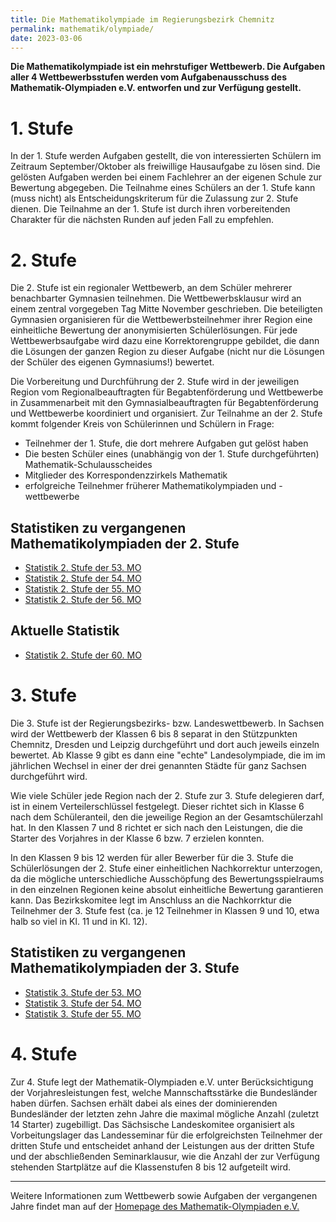 ```yaml
---
title: Die Mathematikolympiade im Regierungsbezirk Chemnitz
permalink: mathematik/olympiade/
date: 2023-03-06
---
```


**Die Mathematikolympiade ist ein mehrstufiger Wettbewerb. Die Aufgaben aller 4 Wettbewerbsstufen werden vom Aufgabenausschuss des Mathematik-Olympiaden e.V. entworfen und zur Verfügung gestellt.**

# 1. Stufe

In der 1. Stufe werden Aufgaben gestellt, die von interessierten Schülern im Zeitraum September/Oktober als freiwillige Hausaufgabe zu lösen sind. Die gelösten Aufgaben werden bei einem Fachlehrer an der eigenen Schule zur Bewertung abgegeben. Die Teilnahme eines Schülers an der 1. Stufe kann (muss nicht) als Entscheidungskriterum für die Zulassung zur 2. Stufe dienen. Die Teilnahme an der 1. Stufe ist durch ihren vorbereitenden Charakter für die nächsten Runden auf jeden Fall zu empfehlen.

# 2. Stufe

Die 2. Stufe ist ein regionaler Wettbewerb, an dem Schüler mehrerer benachbarter Gymnasien teilnehmen. Die Wettbewerbsklausur wird an einem zentral vorgegeben Tag Mitte November geschrieben. Die beteiligten Gymnasien organisieren für die Wettbewerbsteilnehmer ihrer Region eine einheitliche Bewertung der anonymisierten Schülerlösungen. Für jede Wettbewerbsaufgabe wird dazu eine Korrektorengruppe gebildet, die dann die Lösungen der ganzen Region zu dieser Aufgabe (nicht nur die Lösungen der Schüler des eigenen Gymnasiums!) bewertet.

Die Vorbereitung und Durchführung der 2. Stufe wird in der jeweiligen Region vom Regionalbeauftragten für Begabtenförderung und Wettbewerbe in Zusammenarbeit mit den Gymnasialbeauftragten für Begabtenförderung und Wettbewerbe koordiniert und organisiert.
Zur Teilnahme an der 2. Stufe kommt folgender Kreis von Schülerinnen und Schülern in Frage:

- Teilnehmer der 1. Stufe, die dort mehrere Aufgaben gut gelöst haben
- Die besten Schüler eines (unabhängig von der 1. Stufe durchgeführten) Mathematik-Schulausscheides
- Mitglieder des Korrespondenzzirkels Mathematik
- erfolgreiche Teilnehmer früherer Mathematikolympiaden und -wettbewerbe

## Statistiken zu vergangenen Mathematikolympiaden der 2. Stufe

- [Statistik 2. Stufe der 53. MO]()
- [Statistik 2. Stufe der 54. MO]()
- [Statistik 2. Stufe der 55. MO]()
- [Statistik 2. Stufe der 56. MO]()

## Aktuelle Statistik

- [Statistik 2. Stufe der 60. MO]()

# 3. Stufe

Die 3. Stufe ist der Regierungsbezirks- bzw. Landeswettbewerb. In Sachsen wird der Wettbewerb der Klassen 6 bis 8 separat in den Stützpunkten Chemnitz, Dresden und Leipzig durchgeführt und dort auch jeweils einzeln bewertet. Ab Klasse 9 gibt es dann eine "echte" Landesolympiade, die im im jährlichen Wechsel in einer der drei genannten Städte für ganz Sachsen durchgeführt wird.

Wie viele Schüler jede Region nach der 2. Stufe zur 3. Stufe delegieren darf, ist in einem Verteilerschlüssel festgelegt. Dieser richtet sich in Klasse 6 nach dem Schüleranteil, den die jeweilige Region an der Gesamtschülerzahl hat. In den Klassen 7 und 8 richtet er sich nach den Leistungen, die die Starter des Vorjahres in der Klasse 6 bzw. 7 erzielen konnten.

In den Klassen 9 bis 12 werden für aller Bewerber für die 3. Stufe die Schülerlösungen der 2. Stufe einer einheitlichen Nachkorrektur unterzogen, da die mögliche unterschiedliche Ausschöpfung des Bewertungsspielraums in den einzelnen Regionen keine absolut einheitliche Bewertung garantieren kann. Das Bezirkskomitee legt im Anschluss an die Nachkorrktur die Teilnehmer der 3. Stufe fest (ca. je 12 Teilnehmer in Klassen 9 und 10, etwa halb so viel in Kl. 11 und in Kl. 12).

## Statistiken zu vergangenen Mathematikolympiaden der 3. Stufe

- [Statistik 3. Stufe der 53. MO]()
- [Statistik 3. Stufe der 54. MO]()
- [Statistik 3. Stufe der 55. MO]()

# 4. Stufe

Zur 4. Stufe legt der Mathematik-Olympiaden e.V. unter Berücksichtigung der Vorjahresleistungen fest, welche Mannschaftsstärke die Bundesländer haben dürfen.
Sachsen erhält dabei als eines der dominierenden Bundesländer der letzten zehn Jahre die maximal mögliche Anzahl (zuletzt 14 Starter) zugebilligt.
Das Sächsische Landeskomitee organisiert als Vorbeitungslager das Landesseminar für die erfolgreichsten Teilnehmer der dritten Stufe und entscheidet anhand der Leistungen aus der dritten Stufe und der abschließenden Seminarklausur, wie die Anzahl der zur Verfügung stehenden Startplätze auf die Klassenstufen 8 bis 12 aufgeteilt wird.

---

Weitere Informationen zum Wettbewerb sowie Aufgaben der vergangenen Jahre findet man auf der [Homepage des Mathematik-Olympiaden e.V.](https://www.mathematik-olympiaden.de/)
